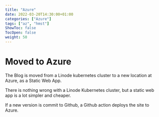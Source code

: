```yaml
---
title: "Azure"
date: 2022-03-20T14:30:00+01:00
categories: ["Azure"]
tags: ["az", "hmst"]
ShowToc: false
TocOpen: false
weight: 50
---
```


# Moved to Azure

The Blog is moved from a Linode kubernetes cluster to a new location at Azure, as a Static Web App.

There is nothing wrong with a Linode Kubernetes cluster, but a static web app is a lot simpler and cheaper.

If a new version is commit to Github, a  Github action deploys the site to Azure.